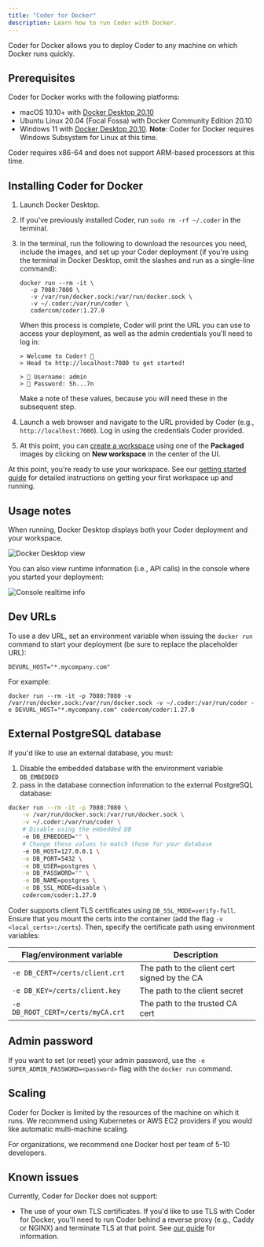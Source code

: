 ```yaml
---
title: "Coder for Docker"
description: Learn how to run Coder with Docker.
---
```


Coder for Docker allows you to deploy Coder to any machine on which Docker runs
quickly.

## Prerequisites

Coder for Docker works with the following platforms:

- macOS 10.10+ with
  [Docker Desktop 20.10](https://www.docker.com/products/docker-desktop)
- Ubuntu Linux 20.04 (Focal Fossa) with Docker Community Edition 20.10
- Windows 11 with
  [Docker Desktop 20.10](https://www.docker.com/products/docker-desktop).
  **Note**: Coder for Docker requires Windows Subsystem for Linux at this time.

Coder requires x86-64 and does not support ARM-based processors at this time.

## Installing Coder for Docker

1. Launch Docker Desktop.

1. If you've previously installed Coder, run `sudo rm -rf ~/.coder` in the
   terminal.

1. In the terminal, run the following to download the resources you need,
   include the images, and set up your Coder deployment (if you're using the
   terminal in Docker Desktop, omit the slashes and run as a single-line
   command):

   ```console
   docker run --rm -it \
      -p 7080:7080 \
      -v /var/run/docker.sock:/var/run/docker.sock \
      -v ~/.coder:/var/run/coder \
      codercom/coder:1.27.0
   ```

   When this process is complete, Coder will print the URL you can use to access
   your deployment, as well as the admin credentials you'll need to log in:

   ```console
   > Welcome to Coder! 👋
   > Head to http://localhost:7080 to get started!

   > 🙋 Username: admin
   > 🔑 Password: 5h...7n
   ```

   Make a note of these values, because you will need these in the subsequent
   step.

1. Launch a web browser and navigate to the URL provided by Coder (e.g.,
   `http://localhost:7080`). Log in using the credentials Coder provided.

1. At this point, you can [create a workspace](../workspaces/getting-started.md)
   using one of the **Packaged** images by clicking on **New workspace** in the
   center of the UI.

At this point, you're ready to use your workspace. See our
[getting started guide](../getting-started/docker.md) for detailed instructions
on getting your first workspace up and running.

## Usage notes

When running, Docker Desktop displays both your Coder deployment and your
workspace.

![Docker Desktop view](../assets/setup/docker-desktop.png)

You can also view runtime information (i.e., API calls) in the console where you
started your deployment:

![Console realtime info](../assets/setup/coder-for-docker-console.png)

## Dev URLs

To use a dev URL, set an environment variable when issuing the `docker run`
command to start your deployment (be sure to replace the placeholder URL):

```console
DEVURL_HOST="*.mycompany.com"
```

For example:

```console
docker run --rm -it -p 7080:7080 -v /var/run/docker.sock:/var/run/docker.sock -v ~/.coder:/var/run/coder -e DEVURL_HOST="*.mycompany.com" codercom/coder:1.27.0
```

## External PostgreSQL database

If you'd like to use an external database, you must:

1. Disable the embedded database with the environment variable `DB_EMBEDDED`
1. pass in the database connection information to the external PostgreSQL
   database:

```bash
docker run --rm -it -p 7080:7080 \
    -v /var/run/docker.sock:/var/run/docker.sock \
    -v ~/.coder:/var/run/coder \
    # Disable using the embedded DB
    -e DB_EMBEDDED="" \
    # Change these values to match those for your database
    -e DB_HOST=127.0.0.1 \
    -e DB_PORT=5432 \
    -e DB_USER=postgres \
    -e DB_PASSWORD="" \
    -e DB_NAME=postgres \
    -e DB_SSL_MODE=disable \
    codercom/coder:1.27.0
```

Coder supports client TLS certificates using `DB_SSL_MODE=verify-full`. Ensure
that you mount the certs into the container (add the flag
`-v <local_certs>:/certs`). Then, specify the certificate path using environment
variables:

| **Flag/environment variable**     | **Description**                              |
| --------------------------------- | -------------------------------------------- |
| `-e DB_CERT=/certs/client.crt`    | The path to the client cert signed by the CA |
| `-e DB_KEY=/certs/client.key`     | The path to the client secret                |
| `-e DB_ROOT_CERT=/certs/myCA.crt` | The path to the trusted CA cert              |

## Admin password

If you want to set (or reset) your admin password, use the
`-e SUPER_ADMIN_PASSWORD=<password>` flag with the `docker run` command.

## Scaling

Coder for Docker is limited by the resources of the machine on which it runs. We
recommend using Kubernetes or AWS EC2 providers if you would like automatic
multi-machine scaling.

For organizations, we recommend one Docker host per team of 5-10 developers.

## Known issues

Currently, Coder for Docker does not support:

- The use of your own TLS certificates. If you'd like to use TLS with Coder for
  Docker, you'll need to run Coder behind a reverse proxy (e.g., Caddy or NGINX)
  and terminate TLS at that point. See
  [our guide](../guides/tls-certificates/docker-tls.md) for information.
